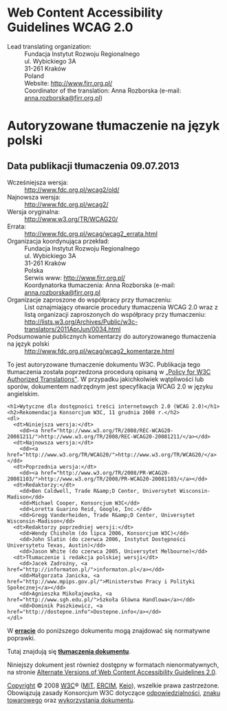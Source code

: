 # Web Content Accessibility Guidelines WCAG 2.0
  <dl>
    <dt lang="en">Lead translating organization:</dt>
    <dd>Fundacja Instytut Rozwoju Regionalnego</dd>
    <dd>ul. Wybickiego 3A</dd>
    <dd>31-261 Kraków</dd>
    <dd lang="en">Poland</dd>
    <dd><span lang="en">Website:<span> <a href="http://www.firr.org.pl/">http://www.firr.org.pl/</a></span></span></dd>
    <dd><span lang="en">Coordinator of the translation:</span> Anna Rozborska (e-mail: <a href="mailto:anna.rozborska@firr.org.pl">anna.rozborska@firr.org.pl</a>)</dd>
  </dl>

  <h1 class="transtitle">Autoryzowane tłumaczenie na język polski</h1>

  <h2 class="transtitle">Data publikacji tłumaczenia 09.07.2013</h2>
  <dl>
    <dt>Wcześniejsza wersja:</dt>
      <dd><a href="http://www.fdc.org.pl/wcag2/old/">http://www.fdc.org.pl/wcag2/old/</a></dd>
    <dt>Najnowsza wersja:</dt>
      <dd><a href="http://www.fdc.org.pl/wcag2/">http://www.fdc.org.pl/wcag2/</a></dd>
    <dt>Wersja oryginalna:</dt>
      <dd><a href="http://www.w3.org/TR/WCAG20/">http://www.w3.org/TR/WCAG20/</a></dd>
    <dt>Errata:</dt>
      <dd><a href="http://www.fdc.org.pl/wcag/errata.html">http://www.fdc.org.pl/wcag/wcag2_errata.html</a> 
    <dt>Organizacja koordynująca przekład:</dt>
      <dd>Fundacja Instytut Rozwoju Regionalnego</dd>
      <dd>ul. Wybickiego 3A</dd>
      <dd>31-261 Kraków</dd>
      <dd>Polska</dd>
      <dd>Serwis www: <a href="http://www.firr.org.pl/">http://www.firr.org.pl/</a></dd>
      <dd>Koordynatorka tłumaczenia: Anna Rozborska (e-mail: <a href="mailto:anna.rozborska@firr.org.pl">anna.rozborska@firr.org.pl</a></dd>
    <dt>Organizacje zaproszone do współpracy przy tłumaczeniu:</dt>
      <dd>List oznajmiający otwarcie procedury tłumaczenia WCAG 2.0 wraz z listą organizacji zaproszonych do współpracy przy tłumaczeniu: <a href="http://lists.w3.org/Archives/Public/w3c-translators/2011AprJun/0034.html">http://lists.w3.org/Archives/Public/w3c-translators/2011AprJun/0034.html</a></dd>
    <dt>Podsumowanie publicznych komentarzy do autoryzowanego tłumaczenia na język polski</dt>
      <dd><a href="http://www.fdc.org.pl/wcag/errata.html">http://www.fdc.org.pl/wcag/wcag2_komentarze.html</a> 
  </dl>

  <p>To jest autoryzowane tłumaczenie dokumentu W3C. Publikacja tego tłumaczenia została poprzedzona procedurą opisaną w <a href="http://www.w3.org/2005/02/TranslationPolicy.html" lang="en">„Policy for W3C
  Authorized Translations”</a>. W przypadku jakichkolwiek wątpliwości lub sporów, dokumentem nadrzędnym jest specyfikacja WCAG 2.0 w języku angielskim.</p>
</div>


    <h1>Wytyczne dla dostępności treści internetowych 2.0 (WCAG 2.0)</h1>
    <h2>Rekomendacja Konsorcjum W3C, 11 grudnia 2008 r.</h2>
    <dl>
      <dt>Niniejsza wersja:</dt>
        <dd><a href="http://www.w3.org/TR/2008/REC-WCAG20-20081211/">http://www.w3.org/TR/2008/REC-WCAG20-20081211/</a></dd>
      <dt>Najnowsza wersja:</dt>
        <dd><a href="http://www.w3.org/TR/WCAG20/">http://www.w3.org/TR/WCAG20/</a></dd>
      <dt>Poprzednia wersja:</dt>
        <dd><a href="http://www.w3.org/TR/2008/PR-WCAG20-20081103/">http://www.w3.org/TR/2008/PR-WCAG20-20081103/</a></dd>
      <dt>Redaktorzy:</dt>
        <dd>Ben Caldwell, Trade R&amp;D Center, Universytet Wisconsin-Madison</dd>
        <dd>Michael Cooper, Konsorcjum W3C</dd>
        <dd>Loretta Guarino Reid, Google, Inc.</dd>
        <dd>Gregg Vanderheiden, Trade R&amp;D Center, Universytet Wisconsin-Madison</dd>
      <dt>Redaktorzy poprzedniej wersji:</dt>
        <dd>Wendy Chisholm (do lipca 2006, Konsorcjum W3C)</dd>
        <dd>John Slatin (do czerwca 2006, Instytut Dostępności Universytetu Texas, Austin)</dd>
        <dd>Jason White (do czerwca 2005, Universytet Melbourne)</dd>
      <dt>Tłumaczenie i redakcja polskiej wersji</dt>
        <dd>Jacek Zadrożny, <a href="http://informaton.pl/">informaton.pl</a></dd>
        <dd>Małgorzata Janicka, <a href="http://www.mpips.gov.pl/">Ministerstwo Pracy i Polityki Społecznej</a></dd>
        <dd>Agnieszka Mikołajewska, <a href="http://www.sgh.edu.pl/">Szkoła Główna Handlowa</a></dd>
        <dd>Dominik Paszkiewicz, <a href="http://dostepne.info">Dostepne.info</a></dd>
    </dl>


  <p>W <a href="http://www.w3.org/WAI/WCAG20/errata/"><strong>erracie</strong></a> do poniższego dokumentu mogą znajdować się normatywne poprawki.</p>
  
  <p> Tutaj znajdują się <a href="http://www.w3.org/2003/03/Translations/byTechnology?technology=WCAG20"><strong>tłumaczenia dokumentu</strong></a>.</p>
  
  <p>
      Niniejszy dokument jest również dostępny w formatach nienormatywnych, na stronie <a href="http://www.w3.org/WAI/WCAG20/versions/guidelines/">Alternate Versions of Web Content Accessibility Guidelines 2.0</a>.
  </p>
  
  <p class="copyright">
      <a href="http://www.w3.org/Consortium/Legal/ipr-notice#Copyright">Copyright</a> © 2008 <a href="http://www.w3.org/Consortium/Legal/ipr-notice"><abbr title="World Wide Web Consortium">W3C</abbr></a>® (<a href="http://www.csail.mit.edu/"><abbr title="Massachusetts Institute of Technology">MIT</abbr></a>, <a href="http://www.ercim.org/"><abbr title="European Research Consortium for Informatics and Mathematics">ERCIM</abbr></a>, <a href="http://www.keio.ac.jp/">Keio</a>), wszelkie prawa zastrzeżone. Obowiązują zasady Konsorcjum W3C dotyczące <a href="http://www.w3.org/Consortium/Legal/ipr-notice#Legal_Disclaimer">odpowiedzialności</a>, <a href="http://www.w3.org/Consortium/Legal/ipr-notice#W3C_Trademarks">znaku towarowego</a> oraz <a href="http://www.w3.org/Consortium/Legal/copyright-documents">wykorzystania dokumentu</a>.
  </p>

